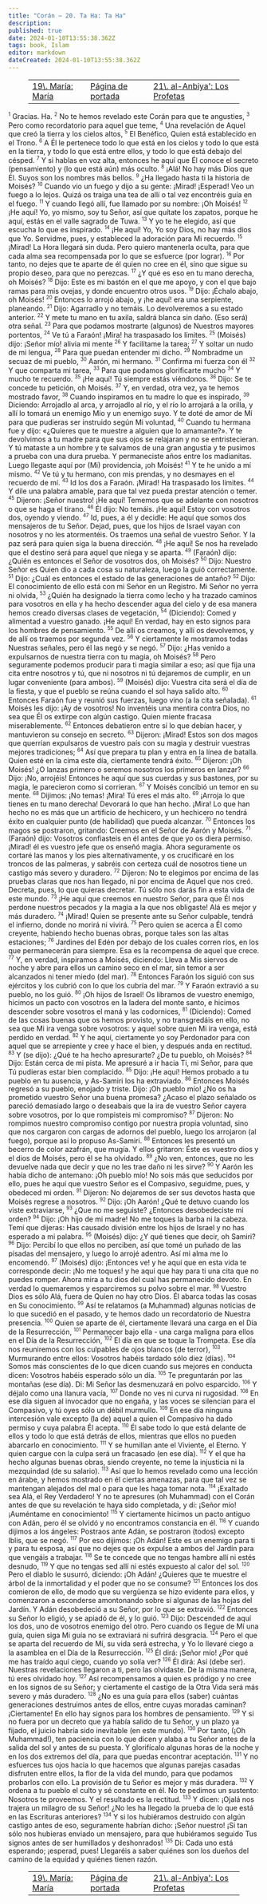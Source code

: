 ```yaml
---
title: "Corán — 20. Ta Ha: Ta Ha"
description: 
published: true
date: 2024-01-10T13:55:38.362Z
tags: book, Islam
editor: markdown
dateCreated: 2024-01-10T13:55:38.362Z
---
```


<figure class="table chapter-navigator">
  <table>
    <tbody>
      <tr>
        <td>
        <a href="/es/book/Islam/Quran/19">
          <span class="mdi mdi-arrow-left-drop-circle"></span><span class="pl-2">19\. María: María</span>
        </a>
        </td>
        <td>
        <a href="/es/book/Islam/Quran">
          <span class="mdi mdi-book-open-variant"></span><span class="pl-2">Página de portada</span>
        </a>
        </td>
        <td>
        <a href="/es/book/Islam/Quran/21">
          <span class="pr-2">21\. al-Anbiya': Los Profetas</span><span class="mdi mdi-arrow-right-drop-circle"></span>
        </a>
        </td>
      </tr>
    </tbody>
  </table>
</figure>

<span id="v1"><sup><small>1</small></sup></span> Gracias. Ha.
<span id="v2"><sup><small>2</small></sup></span> No te hemos revelado este Corán para que te angusties,
<span id="v3"><sup><small>3</small></sup></span> Pero como recordatorio para aquel que teme,
<span id="v4"><sup><small>4</small></sup></span> Una revelación de Aquel que creó la tierra y los cielos altos,
<span id="v5"><sup><small>5</small></sup></span> El Benéfico, Quien está establecido en el Trono.
<span id="v6"><sup><small>6</small></sup></span> A Él le pertenece todo lo que está en los cielos y todo lo que está en la tierra, y todo lo que está entre ellos, y todo lo que está debajo del césped.
<span id="v7"><sup><small>7</small></sup></span> Y si hablas en voz alta, entonces he aquí que Él conoce el secreto (pensamiento) y (lo que está aún) más oculto.
<span id="v8"><sup><small>8</small></sup></span> ¡Alá! No hay más Dios que Él. Suyos son los nombres más bellos.
<span id="v9"><sup><small>9</small></sup></span> ¿Ha llegado hasta ti la historia de Moisés?
<span id="v10"><sup><small>10</small></sup></span> Cuando vio un fuego y dijo a su gente: ¡Mirad! ¡Esperad! Veo un fuego a lo lejos. Quizá os traiga una tea de allí o tal vez encontréis guía en el fuego.
<span id="v11"><sup><small>11</small></sup></span> Y cuando llegó allí, fue llamado por su nombre: ¡Oh Moisés!
<span id="v12"><sup><small>12</small></sup></span> ¡He aquí! Yo, yo mismo, soy tu Señor, así que quítate los zapatos, porque he aquí, estás en el valle sagrado de Tuwa.
<span id="v13"><sup><small>13</small></sup></span> Y yo te he elegido, así que escucha lo que es inspirado.
<span id="v14"><sup><small>14</small></sup></span> ¡He aquí! Yo, Yo soy Dios, no hay más dios que Yo. Servidme, pues, y estableced la adoración para Mi recuerdo.
<span id="v15"><sup><small>15</small></sup></span> ¡Mirad! La Hora llegará sin duda. Pero quiero mantenerla oculta, para que cada alma sea recompensada por lo que se esfuerce (por lograr).
<span id="v16"><sup><small>16</small></sup></span> Por tanto, no dejes que te aparte de él quien no cree en él, sino que sigue su propio deseo, para que no perezcas.
<span id="v17"><sup><small>17</small></sup></span> ¿Y qué es eso en tu mano derecha, oh Moisés?
<span id="v18"><sup><small>18</small></sup></span> Dijo: Este es mi bastón en el que me apoyo, y con el que bajo ramas para mis ovejas, y donde encuentro otros usos.
<span id="v19"><sup><small>19</small></sup></span> Dijo: ¡Échalo abajo, oh Moisés!
<span id="v20"><sup><small>20</small></sup></span> Entonces lo arrojó abajo, y ¡he aquí! era una serpiente, planeando.
<span id="v21"><sup><small>21</small></sup></span> Dijo: Agarradlo y no temáis. Lo devolveremos a su estado anterior.
<span id="v22"><sup><small>22</small></sup></span> Y mete tu mano en tu axila, saldrá blanca sin daño. (Eso será) otra señal.
<span id="v23"><sup><small>23</small></sup></span> Para que podamos mostrarte (algunos) de Nuestros mayores portentos,
<span id="v24"><sup><small>24</small></sup></span> Ve tú a Faraón! ¡Mira! ha traspasado los límites.
<span id="v25"><sup><small>25</small></sup></span> (Moisés) dijo: ¡Señor mío! alivia mi mente
<span id="v26"><sup><small>26</small></sup></span> Y facilítame la tarea;
<span id="v27"><sup><small>27</small></sup></span> Y soltar un nudo de mi lengua,
<span id="v28"><sup><small>28</small></sup></span> Para que puedan entender mi dicho.
<span id="v29"><sup><small>29</small></sup></span> Nombradme un secuaz de mi pueblo,
<span id="v30"><sup><small>30</small></sup></span> Aarón, mi hermano.
<span id="v31"><sup><small>31</small></sup></span> Confirma mi fuerza con él
<span id="v32"><sup><small>32</small></sup></span> Y que comparta mi tarea,
<span id="v33"><sup><small>33</small></sup></span> Para que podamos glorificarte mucho
<span id="v34"><sup><small>34</small></sup></span> Y mucho te recuerdo.
<span id="v35"><sup><small>35</small></sup></span> ¡He aquí! Tú siempre estás viéndonos.
<span id="v36"><sup><small>36</small></sup></span> Dijo: Se te concede tu petición, oh Moisés.
<span id="v37"><sup><small>37</small></sup></span> Y, en verdad, otra vez, ya te hemos mostrado favor,
<span id="v38"><sup><small>38</small></sup></span> Cuando inspiramos en tu madre lo que es inspirado,
<span id="v39"><sup><small>39</small></sup></span> Diciendo: Arrojadlo al arca, y arrojadlo al río, y el río lo arrojará a la orilla, y allí lo tomará un enemigo Mío y un enemigo suyo. Y te doté de amor de Mí para que pudieras ser instruido según Mi voluntad,
<span id="v40"><sup><small>40</small></sup></span> Cuando tu hermana fue y dijo: «¿Quieres que te muestre a alguien que lo amamante?». Y te devolvimos a tu madre para que sus ojos se relajaran y no se entristecieran. Y tú mataste a un hombre y te salvamos de una gran angustia y te pusimos a prueba con una dura prueba. Y permaneciste años entre los madianitas. Luego llegaste aquí por (Mi) providencia, ¡oh Moisés!
<span id="v41"><sup><small>41</small></sup></span> Y te he unido a mí mismo.
<span id="v42"><sup><small>42</small></sup></span> Ve tú y tu hermano, con mis prendas, y no desmayes en el recuerdo de mí.
<span id="v43"><sup><small>43</small></sup></span> Id los dos a Faraón. ¡Mirad! Ha traspasado los límites.
<span id="v44"><sup><small>44</small></sup></span> Y dile una palabra amable, para que tal vez pueda prestar atención o temer.
<span id="v45"><sup><small>45</small></sup></span> Dijeron: ¡Señor nuestro! ¡He aquí! Tememos que se adelante con nosotros o que se haga el tirano.
<span id="v46"><sup><small>46</small></sup></span> Él dijo: No temáis. ¡He aquí! Estoy con vosotros dos, oyendo y viendo.
<span id="v47"><sup><small>47</small></sup></span> Id, pues, a él y decidle: He aquí que somos dos mensajeros de tu Señor. Dejad, pues, que los hijos de Israel vayan con nosotros y no les atormentéis. Os traemos una señal de vuestro Señor. Y la paz será para quien siga la buena dirección.
<span id="v48"><sup><small>48</small></sup></span> ¡He aquí! Se nos ha revelado que el destino será para aquel que niega y se aparta.
<span id="v49"><sup><small>49</small></sup></span> (Faraón) dijo: ¿Quién es entonces el Señor de vosotros dos, oh Moisés?
<span id="v50"><sup><small>50</small></sup></span> Dijo: Nuestro Señor es Quien dio a cada cosa su naturaleza, luego la guió correctamente.
<span id="v51"><sup><small>51</small></sup></span> Dijo: ¿Cuál es entonces el estado de las generaciones de antaño?
<span id="v52"><sup><small>52</small></sup></span> Dijo: El conocimiento de ello está con mi Señor en un Registro. Mi Señor no yerra ni olvida,
<span id="v53"><sup><small>53</small></sup></span> ¿Quién ha designado la tierra como lecho y ha trazado caminos para vosotros en ella y ha hecho descender agua del cielo y de esa manera hemos creado diversas clases de vegetación,
<span id="v54"><sup><small>54</small></sup></span> (Diciendo): Comed y alimentad a vuestro ganado. ¡He aquí! En verdad, hay en esto signos para los hombres de pensamiento.
<span id="v55"><sup><small>55</small></sup></span> De allí os creamos, y allí os devolvemos, y de allí os traemos por segunda vez.
<span id="v56"><sup><small>56</small></sup></span> Y ciertamente le mostramos todas Nuestras señales, pero él las negó y se negó.
<span id="v57"><sup><small>57</small></sup></span> Dijo: ¿Has venido a expulsarnos de nuestra tierra con tu magia, oh Moisés?
<span id="v58"><sup><small>58</small></sup></span> Pero seguramente podemos producir para ti magia similar a eso; así que fija una cita entre nosotros y tú, que ni nosotros ni tú dejaremos de cumplir, en un lugar conveniente (para ambos).
<span id="v59"><sup><small>59</small></sup></span> (Moisés) dijo: Vuestra cita será el día de la fiesta, y que el pueblo se reúna cuando el sol haya salido alto.
<span id="v60"><sup><small>60</small></sup></span> Entonces Faraón fue y reunió sus fuerzas, luego vino (a la cita señalada).
<span id="v61"><sup><small>61</small></sup></span> Moisés les dijo: ¡Ay de vosotros! No inventéis una mentira contra Dios, no sea que Él os extirpe con algún castigo. Quien miente fracasa miserablemente.
<span id="v62"><sup><small>62</small></sup></span> Entonces debatieron entre sí lo que debían hacer, y mantuvieron su consejo en secreto.
<span id="v63"><sup><small>63</small></sup></span> Dijeron: ¡Mirad! Estos son dos magos que querrían expulsaros de vuestro país con su magia y destruir vuestras mejores tradiciones;
<span id="v64"><sup><small>64</small></sup></span> Así que prepara tu plan y entra en la línea de batalla. Quien esté en la cima este día, ciertamente tendrá éxito.
<span id="v65"><sup><small>65</small></sup></span> Dijeron: ¡Oh Moisés! ¿O lanzas primero o seremos nosotros los primeros en lanzar?
<span id="v66"><sup><small>66</small></sup></span> Dijo: ¡No, arrojéis! Entonces he aquí que sus cuerdas y sus bastones, por su magia, le parecieron como si corrieran.
<span id="v67"><sup><small>67</small></sup></span> Y Moisés concibió un temor en su mente.
<span id="v68"><sup><small>68</small></sup></span> Dijimos: ¡No temas! ¡Mira! Tú eres el más alto.
<span id="v69"><sup><small>69</small></sup></span> ¡Arroja lo que tienes en tu mano derecha! Devorará lo que han hecho. ¡Mira! Lo que han hecho no es más que un artificio de hechicero, y un hechicero no tendrá éxito en cualquier punto (de habilidad) que pueda alcanzar.
<span id="v70"><sup><small>70</small></sup></span> Entonces los magos se postraron, gritando: Creemos en el Señor de Aarón y Moisés.
<span id="v71"><sup><small>71</small></sup></span> (Faraón) dijo: Vosotros confiasteis en él antes de que yo os diera permiso. ¡Mirad! él es vuestro jefe que os enseñó magia. Ahora seguramente os cortaré las manos y los pies alternativamente, y os crucificaré en los troncos de las palmeras, y sabréis con certeza cuál de nosotros tiene un castigo más severo y duradero.
<span id="v72"><sup><small>72</small></sup></span> Dijeron: No te elegimos por encima de las pruebas claras que nos han llegado, ni por encima de Aquel que nos creó. Decreta, pues, lo que quieras decretar. Tú sólo nos darás fin a esta vida de este mundo.
<span id="v73"><sup><small>73</small></sup></span> ¡He aquí que creemos en nuestro Señor, para que Él nos perdone nuestros pecados y la magia a la que nos obligaste! Alá es mejor y más duradero.
<span id="v74"><sup><small>74</small></sup></span> ¡Mirad! Quien se presente ante su Señor culpable, tendrá el infierno, donde no morirá ni vivirá.
<span id="v75"><sup><small>75</small></sup></span> Pero quien se acerca a Él como creyente, habiendo hecho buenas obras, porque tales son las altas estaciones;
<span id="v76"><sup><small>76</small></sup></span> Jardines del Edén por debajo de los cuales corren ríos, en los que permanecerán para siempre. Esa es la recompensa de aquel que crece.
<span id="v77"><sup><small>77</small></sup></span> Y, en verdad, inspiramos a Moisés, diciendo: Lleva a Mis siervos de noche y abre para ellos un camino seco en el mar, sin temor a ser alcanzados ni tener miedo (del mar).
<span id="v78"><sup><small>78</small></sup></span> Entonces Faraón los siguió con sus ejércitos y los cubrió con lo que los cubría del mar.
<span id="v79"><sup><small>79</small></sup></span> Y Faraón extravió a su pueblo, no los guió.
<span id="v80"><sup><small>80</small></sup></span> ¡Oh hijos de Israel! Os libramos de vuestro enemigo, hicimos un pacto con vosotros en la ladera del monte santo, e hicimos descender sobre vosotros el maná y las codornices,
<span id="v81"><sup><small>81</small></sup></span> (Diciendo): Comed de las cosas buenas que os hemos provisto, y no transgredáis en ello, no sea que Mi ira venga sobre vosotros: y aquel sobre quien Mi ira venga, está perdido en verdad.
<span id="v82"><sup><small>82</small></sup></span> Y he aquí, ciertamente yo soy Perdonador para con aquel que se arrepiente y cree y hace el bien, y después anda en rectitud.
<span id="v83"><sup><small>83</small></sup></span> Y (se dijo): ¿Qué te ha hecho apresurarte? ¿De tu pueblo, oh Moisés?
<span id="v84"><sup><small>84</small></sup></span> Dijo: Están cerca de mi pista. Me apresuré a ir hacia Ti, mi Señor, para que Tú pudieras estar bien complacido.
<span id="v85"><sup><small>85</small></sup></span> Dijo: ¡He aquí! Hemos probado a tu pueblo en tu ausencia, y As-Samiri los ha extraviado.
<span id="v86"><sup><small>86</small></sup></span> Entonces Moisés regresó a su pueblo, enojado y triste. Dijo: ¡Oh pueblo mío! ¿No os ha prometido vuestro Señor una buena promesa? ¿Acaso el plazo señalado os pareció demasiado largo o deseabais que la ira de vuestro Señor cayera sobre vosotros, por lo que rompisteis mi compromiso?
<span id="v87"><sup><small>87</small></sup></span> Dijeron: No rompimos nuestro compromiso contigo por nuestra propia voluntad, sino que nos cargaron con cargas de adornos del pueblo, luego los arrojaron (al fuego), porque así lo propuso As-Samiri.
<span id="v88"><sup><small>88</small></sup></span> Entonces les presentó un becerro de color azafrán, que mugía. Y ellos gritaron: Éste es vuestro dios y el dios de Moisés, pero él se ha olvidado.
<span id="v89"><sup><small>89</small></sup></span> ¿No ven, entonces, que no les devuelve nada que decir y que no les trae daño ni les sirve?
<span id="v90"><sup><small>90</small></sup></span> Y Aarón les había dicho de antemano: ¡Oh pueblo mío! No sois más que seducidos por ello, pues he aquí que vuestro Señor es el Compasivo, seguidme, pues, y obedeced mi orden.
<span id="v91"><sup><small>91</small></sup></span> Dijeron: No dejaremos de ser sus devotos hasta que Moisés regrese a nosotros.
<span id="v92"><sup><small>92</small></sup></span> Dijo: ¡Oh Aarón! ¿Qué te detuvo cuando los viste extraviarse,
<span id="v93"><sup><small>93</small></sup></span> ¿Que no me seguiste? ¿Entonces desobedeciste mi orden?
<span id="v94"><sup><small>94</small></sup></span> Dijo: ¡Oh hijo de mi madre! No me toques la barba ni la cabeza. Temí que dijeras: Has causado división entre los hijos de Israel y no has esperado a mi palabra.
<span id="v95"><sup><small>95</small></sup></span> (Moisés) dijo: ¿Y qué tienes que decir, oh Samiri?
<span id="v96"><sup><small>96</small></sup></span> Dijo: Percibí lo que ellos no perciben, así que tomé un puñado de las pisadas del mensajero, y luego lo arrojé adentro. Así mi alma me lo encomendó.
<span id="v97"><sup><small>97</small></sup></span> (Moisés) dijo: ¡Entonces ve! y he aquí que en esta vida te corresponde decir: ¡No me toques! y he aquí que hay para ti una cita que no puedes romper. Ahora mira a tu dios del cual has permanecido devoto. En verdad lo quemaremos y esparciremos su polvo sobre el mar.
<span id="v98"><sup><small>98</small></sup></span> Vuestro Dios es sólo Alá, fuera de Quien no hay otro Dios. Él abarca todas las cosas en Su conocimiento.
<span id="v99"><sup><small>99</small></sup></span> Así te relatamos (a Muhammad) algunas noticias de lo que sucedió en el pasado, y te hemos dado un recordatorio de Nuestra presencia.
<span id="v100"><sup><small>100</small></sup></span> Quien se aparte de él, ciertamente llevará una carga en el Día de la Resurrección,
<span id="v101"><sup><small>101</small></sup></span> Permanecer bajo ella - una carga maligna para ellos en el Día de la Resurrección,
<span id="v102"><sup><small>102</small></sup></span> El día en que se toque la Trompeta. Ese día nos reuniremos con los culpables de ojos blancos (de terror),
<span id="v103"><sup><small>103</small></sup></span> Murmurando entre ellos: Vosotros habéis tardado sólo diez (días).
<span id="v104"><sup><small>104</small></sup></span> Somos más conscientes de lo que dicen cuando sus mejores en conducta dicen: Vosotros habéis esperado sólo un día.
<span id="v105"><sup><small>105</small></sup></span> Te preguntarán por las montañas (ese día). Di: Mi Señor las desmenuzará en polvo esparcido.
<span id="v106"><sup><small>106</small></sup></span> Y déjalo como una llanura vacía,
<span id="v107"><sup><small>107</small></sup></span> Donde no ves ni curva ni rugosidad.
<span id="v108"><sup><small>108</small></sup></span> En ese día siguen al invocador que no engaña, y las voces se silencian para el Compasivo, y tú oyes sólo un débil murmullo.
<span id="v109"><sup><small>109</small></sup></span> En ese día ninguna intercesión vale excepto (la de) aquel a quien el Compasivo ha dado permiso y cuya palabra Él acepta.
<span id="v110"><sup><small>110</small></sup></span> Él sabe todo lo que está delante de ellos y todo lo que está detrás de ellos, mientras que ellos no pueden abarcarlo en conocimiento.
<span id="v111"><sup><small>111</small></sup></span> Y se humillan ante el Viviente, el Eterno. Y quien cargue con la culpa será un fracasado (en ese día).
<span id="v112"><sup><small>112</small></sup></span> Y el que ha hecho algunas buenas obras, siendo creyente, no teme la injusticia ni la mezquindad (de su salario).
<span id="v113"><sup><small>113</small></sup></span> Así que lo hemos revelado como una lección en árabe, y hemos mostrado en él ciertas amenazas, para que tal vez se mantengan alejados del mal o para que les haga tomar nota.
<span id="v114"><sup><small>114</small></sup></span> ¡Exaltado sea Alá, el Rey Verdadero! Y no te apresures (oh Muhammad) con el Corán antes de que su revelación te haya sido completada, y di: ¡Señor mío! ¡Auméntame en conocimiento!
<span id="v115"><sup><small>115</small></sup></span> Y ciertamente hicimos un pacto antiguo con Adán, pero él se olvidó y no encontramos constancia en él.
<span id="v116"><sup><small>116</small></sup></span> Y cuando dijimos a los ángeles: Postraos ante Adán, se postraron (todos) excepto Iblis, que se negó.
<span id="v117"><sup><small>117</small></sup></span> Por eso dijimos: ¡Oh Adán! Este es un enemigo para ti y para tu esposa, así que no dejes que os expulse a ambos del Jardín para que vengáis a trabajar.
<span id="v118"><sup><small>118</small></sup></span> Se te concede que no tengas hambre allí ni estés desnudo,
<span id="v119"><sup><small>119</small></sup></span> Y que no tengas sed allí ni estés expuesto al calor del sol.
<span id="v120"><sup><small>120</small></sup></span> Pero el diablo le susurró, diciendo: ¡Oh Adán! ¿Quieres que te muestre el árbol de la inmortalidad y el poder que no se consume?
<span id="v121"><sup><small>121</small></sup></span> Entonces los dos comieron de ello, de modo que su vergüenza se hizo evidente para ellos, y comenzaron a esconderse amontonando sobre sí algunas de las hojas del Jardín. Y Adán desobedeció a su Señor, por lo que se extravió.
<span id="v122"><sup><small>122</small></sup></span> Entonces su Señor lo eligió, y se apiadó de él, y lo guió.
<span id="v123"><sup><small>123</small></sup></span> Dijo: Descended de aquí los dos, uno de vosotros enemigo del otro. Pero cuando os llegue de Mí una guía, quien siga Mi guía no se extraviará ni sufrirá desgracia.
<span id="v124"><sup><small>124</small></sup></span> Pero el que se aparta del recuerdo de Mí, su vida será estrecha, y Yo lo llevaré ciego a la asamblea en el Día de la Resurrección.
<span id="v125"><sup><small>125</small></sup></span> Él dirá: ¡Señor mío! ¿Por qué me has traído aquí ciego, cuando yo solía ver?
<span id="v126"><sup><small>126</small></sup></span> Él dirá: Así (debe ser). Nuestras revelaciones llegaron a ti, pero las olvidaste. De la misma manera, tú eres olvidado hoy.
<span id="v127"><sup><small>127</small></sup></span> Así recompensamos a quien es pródigo y no cree en los signos de su Señor; y ciertamente el castigo de la Otra Vida será más severo y más duradero.
<span id="v128"><sup><small>128</small></sup></span> ¿No es una guía para ellos (saber) cuántas generaciones destruimos antes de ellos, entre cuyas moradas caminan? ¡Ciertamente! En ello hay signos para los hombres de pensamiento.
<span id="v129"><sup><small>129</small></sup></span> Y si no fuera por un decreto que ya había salido de tu Señor, y un plazo ya fijado, el juicio habría sido inevitable (en este mundo).
<span id="v130"><sup><small>130</small></sup></span> Por tanto, (¡Oh Muhammad!), ten paciencia con lo que dicen y alaba a tu Señor antes de la salida del sol y antes de su puesta. Y glorifícalo algunas horas de la noche y en los dos extremos del día, para que puedas encontrar aceptación.
<span id="v131"><sup><small>131</small></sup></span> Y no esfuerces tus ojos hacia lo que hacemos que algunas parejas casadas disfruten entre ellos, la flor de la vida del mundo, para que podamos probarlos con ello. La provisión de tu Señor es mejor y más duradera.
<span id="v132"><sup><small>132</small></sup></span> Y ordena a tu pueblo el culto y sé constante en él. No te pedimos un sustento: Nosotros te proveemos. Y el resultado es la rectitud.
<span id="v133"><sup><small>133</small></sup></span> Y dicen: ¡Ojalá nos trajera un milagro de su Señor! ¿No les ha llegado la prueba de lo que está en las Escrituras anteriores?
<span id="v134"><sup><small>134</small></sup></span> Y si los hubiéramos destruido con algún castigo antes de eso, seguramente habrían dicho: ¡Señor nuestro! ¡Si tan sólo nos hubieras enviado un mensajero, para que hubiéramos seguido Tus signos antes de ser humillados y deshonrados!
<span id="v135"><sup><small>135</small></sup></span> Di: Cada uno está esperando; ¡esperad, pues! Llegaréis a saber quiénes son los dueños del camino de la equidad y quiénes tienen razón.

<figure class="table chapter-navigator">
  <table>
    <tbody>
      <tr>
        <td>
        <a href="/es/book/Islam/Quran/19">
          <span class="mdi mdi-arrow-left-drop-circle"></span><span class="pl-2">19\. María: María</span>
        </a>
        </td>
        <td>
        <a href="/es/book/Islam/Quran">
          <span class="mdi mdi-book-open-variant"></span><span class="pl-2">Página de portada</span>
        </a>
        </td>
        <td>
        <a href="/es/book/Islam/Quran/21">
          <span class="pr-2">21\. al-Anbiya': Los Profetas</span><span class="mdi mdi-arrow-right-drop-circle"></span>
        </a>
        </td>
      </tr>
    </tbody>
  </table>
</figure>